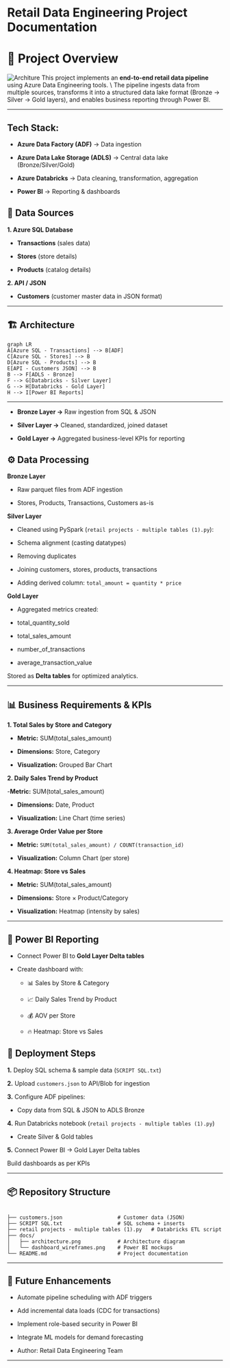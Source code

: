 # Retail Data Engineering Project Documentation
# 📌 Project Overview

![Architure](https://github.com/emmanuel-cheruiyot737/killer-boy-data-enginneering/blob/main/cherry_proj1.png) This project implements an **end-to-end retail data pipeline** using Azure Data Engineering tools. \ The pipeline ingests data from multiple sources, transforms it into a structured data lake format (Bronze → Silver → Gold layers), and enables business reporting through Power BI.

---

## Tech Stack:

- **Azure Data Factory (ADF)** → Data ingestion

- **Azure Data Lake Storage (ADLS)** → Central data lake (Bronze/Silver/Gold)

- **Azure Databricks** → Data cleaning, transformation, aggregation

- **Power BI** → Reporting & dashboards

## 📂 Data Sources

**1. Azure SQL Database**

 - **Transactions** (sales data)

 - **Stores** (store details)

- **Products** (catalog details)

**2. API / JSON**

- **Customers** (customer master data in JSON format)

---

## 🏗️ Architecture
```
graph LR
A[Azure SQL - Transactions] --> B[ADF]
C[Azure SQL - Stores] --> B
D[Azure SQL - Products] --> B
E[API - Customers JSON] --> B
B --> F[ADLS - Bronze]
F --> G[Databricks - Silver Layer]
G --> H[Databricks - Gold Layer]
H --> I[Power BI Reports]
```
---

- **Bronze Layer →** Raw ingestion from SQL & JSON

- **Silver Layer →** Cleaned, standardized, joined dataset

- **Gold Layer →** Aggregated business-level KPIs for reporting

## ⚙️ Data Processing
**Bronze Layer**

- Raw parquet files from ADF ingestion

- Stores, Products, Transactions, Customers as-is

**Silver Layer**

- Cleaned using PySpark (```retail projects - multiple tables (1).py```):

- Schema alignment (casting datatypes)

- Removing duplicates

- Joining customers, stores, products, transactions

- Adding derived column: ```total_amount = quantity * price```

**Gold Layer**

- Aggregated metrics created:

- total_quantity_sold

- total_sales_amount

- number_of_transactions

- average_transaction_value

Stored as **Delta tables** for optimized analytics.

---

## 📊 Business Requirements & KPIs
**1. Total Sales by Store and Category**

- **Metric:** SUM(total_sales_amount)

- **Dimensions:** Store, Category

- **Visualization:** Grouped Bar Chart

**2. Daily Sales Trend by Product**

 -**Metric:** SUM(total_sales_amount)

 - **Dimensions:** Date, Product

 - **Visualization:** Line Chart (time series)

**3. Average Order Value per Store**

 - **Metric:** ```SUM(total_sales_amount) / COUNT(transaction_id)```

 - **Visualization:** Column Chart (per store)

**4. Heatmap: Store vs Sales**

- **Metric:** SUM(total_sales_amount)

- **Dimensions:** Store × Product/Category

- **Visualization:** Heatmap (intensity by sales)

---  

## 📑 Power BI Reporting

- Connect Power BI to **Gold Layer Delta tables**

- Create dashboard with:

  - 📊 Sales by Store & Category

  - 📈 Daily Sales Trend by Product

  - 💰 AOV per Store

  - 🔥 Heatmap: Store vs Sales

## 🚀 Deployment Steps

**1.** Deploy SQL schema & sample data (```SCRIPT SQL.txt```)

**2.** Upload ```customers.json``` to API/Blob for ingestion

**3.** Configure ADF pipelines:

 - Copy data from SQL & JSON to ADLS Bronze

**4.** Run Databricks notebook (```retail projects - multiple tables (1).py```)

 - Create Silver & Gold tables

**5.** Connect Power BI → Gold Layer Delta tables

Build dashboards as per KPIs

---

## 📦 Repository Structure

```

├── customers.json                  # Customer data (JSON)
├── SCRIPT SQL.txt                  # SQL schema + inserts
├── retail projects - multiple tables (1).py   # Databricks ETL script
├── docs/
│   ├── architecture.png            # Architecture diagram
│   └── dashboard_wireframes.png    # Power BI mockups
└── README.md                       # Project documentation

```

---

## 📌 Future Enhancements

- Automate pipeline scheduling with ADF triggers

- Add incremental data loads (CDC for transactions)

- Implement role-based security in Power BI

- Integrate ML models for demand forecasting

- Author: Retail Data Engineering Team
---
